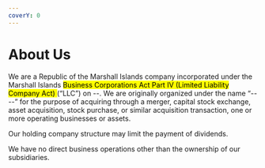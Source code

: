 ```yaml
---
coverY: 0
---
```


# About Us

We are a Republic of the Marshall Islands company incorporated under the Marshall Islands <mark style="background-color:yellow;">Business Corporations Act Part IV (Limited Liability Company Act) </mark> (“LLC”) on --. We are originally organized under the name “----” for the purpose of acquiring through a merger, capital stock exchange, asset acquisition, stock purchase, or similar acquisition transaction, one or more operating businesses or assets.

Our holding company structure may limit the payment of dividends.

We have no direct business operations other than the ownership of our subsidiaries.
